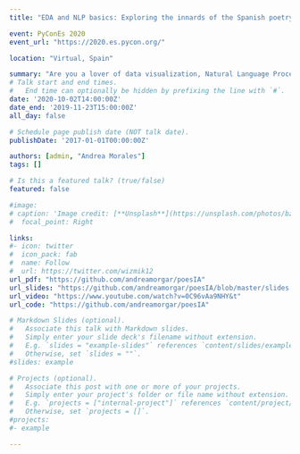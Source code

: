 ```yaml
---
title: "EDA and NLP basics: Exploring the innards of the Spanish poetry"

event: PyConEs 2020
event_url: "https://2020.es.pycon.org/"

location: "Virtual, Spain"

summary: "Are you a lover of data visualization, Natural Language Processing (NLP) and poetry? Well, you are in luck. With this talk, we want to show the basic steps to follow to solve a natural language processing problem, which can be applied to any problem in this area with so much to explore. We will cover classic NLP tasks, such as sentiment analysis, similarity searches on the data itself and some vocabulary visualizations."
# Talk start and end times.
#   End time can optionally be hidden by prefixing the line with `#`.
date: '2020-10-02T14:00:00Z'
date_end: '2019-11-23T15:00:00Z'
all_day: false

# Schedule page publish date (NOT talk date).
publishDate: '2017-01-01T00:00:00Z'

authors: [admin, "Andrea Morales"]
tags: []

# Is this a featured talk? (true/false)
featured: false

#image:
# caption: 'Image credit: [**Unsplash**](https://unsplash.com/photos/bzdhc5b3Bxs)'
#  focal_point: Right

links:
#- icon: twitter
#  icon_pack: fab
#  name: Follow
#  url: https://twitter.com/wizmik12
url_pdf: "https://github.com/andreamorgar/poesIA"
url_slides: "https://github.com/andreamorgar/poesIA/blob/master/slides.pdf"
url_video: "https://www.youtube.com/watch?v=0C96vAa9NHY&t"
url_code: "https://github.com/andreamorgar/poesIA"

# Markdown Slides (optional).
#   Associate this talk with Markdown slides.
#   Simply enter your slide deck's filename without extension.
#   E.g. `slides = "example-slides"` references `content/slides/example-slides.md`.
#   Otherwise, set `slides = ""`.
#slides: example

# Projects (optional).
#   Associate this post with one or more of your projects.
#   Simply enter your project's folder or file name without extension.
#   E.g. `projects = ["internal-project"]` references `content/project/deep-learning/index.md`.
#   Otherwise, set `projects = []`.
#projects:
#- example

---
```






